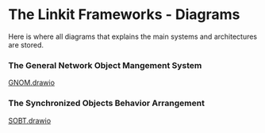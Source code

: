 # The Linkit Frameworks - Diagrams
Here is where all diagrams that explains the main systems and architectures are stored.

### The General Network Object Mangement System
[GNOM.drawio](GNOM.drawio)

### The Synchronized Objects Behavior Arrangement
[SOBT.drawio](SOBT.drawio)